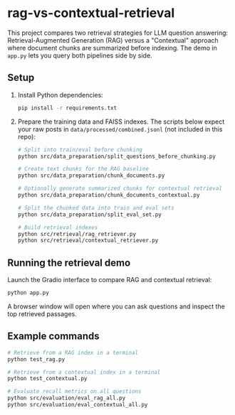 # rag-vs-contextual-retrieval

This project compares two retrieval strategies for LLM question answering:
Retrieval-Augmented Generation (RAG) versus a "Contextual" approach where
document chunks are summarized before indexing.  The demo in `app.py` lets you
query both pipelines side by side.

## Setup

1. Install Python dependencies:
   ```bash
   pip install -r requirements.txt
   ```
2. Prepare the training data and FAISS indexes. The scripts below expect your
   raw posts in `data/processed/combined.jsonl` (not included in this repo):
   ```bash
   # Split into train/eval before chunking
   python src/data_preparation/split_questions_before_chunking.py

   # Create text chunks for the RAG baseline
   python src/data_preparation/chunk_documents.py

   # Optionally generate summarized chunks for contextual retrieval
   python src/data_preparation/chunk_documents_contextual.py

   # Split the chunked data into train and eval sets
   python src/data_preparation/split_eval_set.py

   # Build retrieval indexes
   python src/retrieval/rag_retriever.py
   python src/retrieval/contextual_retriever.py
   ```

## Running the retrieval demo

Launch the Gradio interface to compare RAG and contextual retrieval:
```bash
python app.py
```
A browser window will open where you can ask questions and inspect the top
retrieved passages.

## Example commands

```bash
# Retrieve from a RAG index in a terminal
python test_rag.py

# Retrieve from a contextual index in a terminal
python test_contextual.py

# Evaluate recall metrics on all questions
python src/evaluation/eval_rag_all.py
python src/evaluation/eval_contextual_all.py
```
